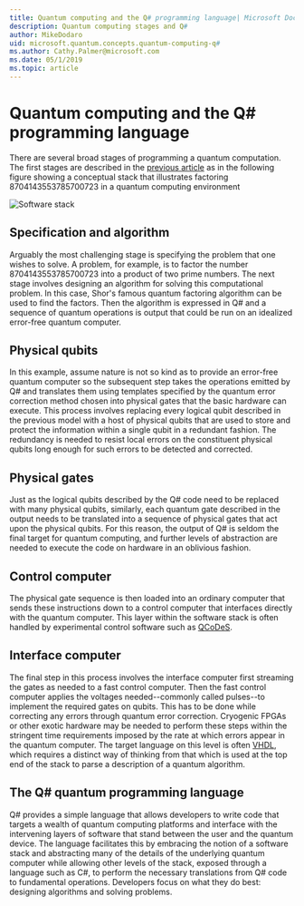 ```yaml
---
title: Quantum computing and the Q# programming language| Microsoft Docs 
description: Quantum computing stages and Q#
author: MikeDodaro
uid: microsoft.quantum.concepts.quantum-computing-q#
ms.author: Cathy.Palmer@microsoft.com
ms.date: 05/1/2019
ms.topic: article
---
```


# Quantum computing and the Q# programming language
There are several broad stages of programming a quantum computation.  The first stages are described in the [previous article](xref:microsoft.quantum.concepts.software-stack) as in the following figure showing a conceptual stack that illustrates factoring 8704143553785700723 in a quantum computing environment

![Software stack](~/media/concepts_stack.png)

## Specification and algorithm
Arguably the most challenging stage is specifying the problem that one wishes to solve.  A problem, for example, is to factor the number 8704143553785700723 into a product of two prime numbers.  The next stage involves designing an algorithm for solving this computational problem.  In this case, Shor's famous quantum factoring algorithm can be used to find the factors.  Then the algorithm is expressed in Q# and a sequence of quantum operations is output that could be run on an idealized error-free quantum computer.  

## Physical qubits
In this example, assume nature is not so kind as to provide an error-free quantum computer so the subsequent step takes the operations emitted by Q# and translates them using templates specified by the quantum error correction method chosen into physical gates that the basic hardware can execute.  This process involves replacing every logical qubit described in the previous model with a host of physical qubits that are used to store and protect the information within a single qubit in a redundant fashion.  The redundancy is needed to resist local errors on the constituent physical qubits long enough for such errors to be detected and corrected.  

## Physical gates
Just as the logical qubits described by the Q# code need to be replaced with many physical qubits, similarly, each quantum gate described in the output needs to be translated into a sequence of physical gates that act upon the physical qubits.  For this reason, the output of Q# is seldom the final target for quantum computing, and further levels of abstraction are needed to execute the code on hardware in an oblivious fashion.

## Control computer
The physical gate sequence is then loaded into an ordinary computer that sends these instructions down to a control computer that interfaces directly with the quantum computer.  This layer within the software stack is often handled by experimental control software such as [QCoDeS](http://qcodes.github.io/Qcodes/).

## Interface computer
The final step in this process involves the interface computer first streaming the gates as needed to a fast control computer. Then the fast control computer applies the voltages needed--commonly called pulses--to implement the required gates on qubits. This has to be done while correcting any errors through quantum error correction.  Cryogenic FPGAs or other exotic hardware may be needed to perform these steps within the stringent time requirements imposed by the rate at which errors appear in the quantum computer.  The target language on this level is often [VHDL](https://en.wikipedia.org/wiki/VHDL), which requires a distinct way of thinking from that which is used at the top end of the stack to parse a description of a quantum algorithm.

## The Q# quantum programming language
Q# provides a simple language that allows developers to write code that targets a wealth of quantum computing platforms and interface with the intervening layers of software that stand between the user and the quantum device.  The language facilitates this by embracing the notion of a software stack and abstracting many of the details of the underlying quantum computer while allowing other levels of the stack, exposed through a language such as C#, to perform the necessary translations from Q# code to fundamental operations.  Developers focus on what they do best: designing algorithms and solving problems.

